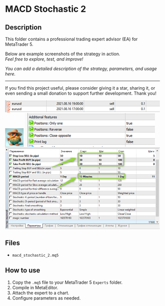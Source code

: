 # MACD Stochastic 2

## Description
This folder contains a professional trading expert advisor (EA) for MetaTrader 5.

Below are example screenshots of the strategy in action.  
*Feel free to explore, test, and improve!*

*You can add a detailed description of the strategy, parameters, and usage here.*

---

If you find this project useful, please consider giving it a star, sharing it, or even sending a small donation to support further development. Thank you!

![Screenshot](1107635558218.png)
![Screenshot](65d8b5a2-f9d9.jpg)
![Screenshot](986798857609.png)
![Screenshot](MACD_Stochastic_2_Options.png)

## Files
- `macd_stochastic_2.mq5`

## How to use
1. Copy the `.mq5` file to your MetaTrader 5 `Experts` folder.
2. Compile in MetaEditor.
3. Attach the expert to a chart.
4. Configure parameters as needed.
